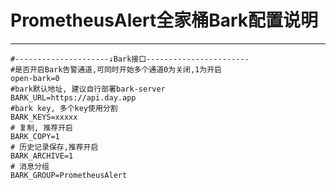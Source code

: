 # PrometheusAlert全家桶Bark配置说明

-----------------

```
#---------------------↓Bark接口-----------------------
#是否开启Bark告警通道,可同时开始多个通道0为关闭,1为开启
open-bark=0
#bark默认地址, 建议自行部署bark-server
BARK_URL=https://api.day.app
#bark key, 多个key使用分割
BARK_KEYS=xxxxx
# 复制, 推荐开启
BARK_COPY=1
# 历史记录保存,推荐开启
BARK_ARCHIVE=1
# 消息分组
BARK_GROUP=PrometheusAlert
```